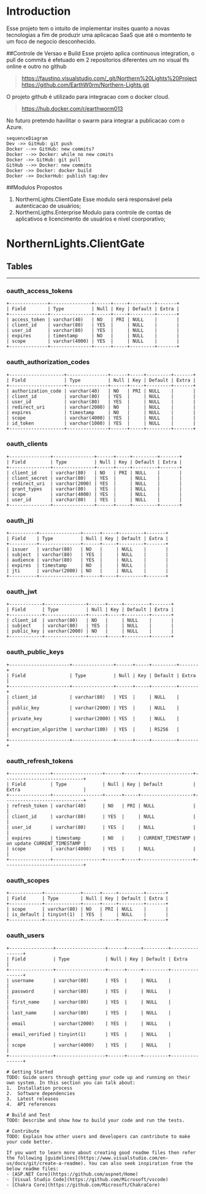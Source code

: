 ﻿# Introduction 
Esse projeto tem o intuito de implementar insites quanto a novas tecnologias a fim de produzir uma aplicacao SaaS que até o momtento te um foco de negocio desconhecido.

##Controle de Versao e Build
Esse projeto aplica continuous integration, o pull de commits é efetuado em 2 repositorios diferentes um no visual tfs online e outro no github
> https://faustino.visualstudio.com/_git/Northern%20Lights%20Project
> https://github.com/EarthW0rm/Northern-Lights.git

O projeto github é utilizado para integracao com o docker cloud.
> https://hub.docker.com/r/earthworm013

No futuro pretendo havilitar o swarm para integrar a publicacao com o Azure.

```mermaid
sequenceDiagram
Dev ->> GitHub: git push
Docker -->> GitHub: new commits?
Docker -->> Docker: while no new comits
Docker ->> GitHub: git pull
GitHub -->> Docker: new commits
Docker ->> Docker: docker build
Docker ->> DockerHub: publish tag:dev
```

##Modulos Propostos
1.  NorthernLights.ClientGate
    Esse modulo será responsável pela autenticacao de usuários;
2.  NorthernLigths.Enterprise
    Modulo para controle de contas de aplicativos e licencimento de usuários e nivel coorporativo;

# NorthernLights.ClientGate

## Tables
------
### oauth_access_tokens
```
+--------------+---------------+------+-----+---------+-------+
| Field        | Type          | Null | Key | Default | Extra |
+--------------+---------------+------+-----+---------+-------+
| access_token | varchar(40)   | NO   | PRI | NULL    |       |
| client_id    | varchar(80)   | YES  |     | NULL    |       |
| user_id      | varchar(80)   | YES  |     | NULL    |       |
| expires      | timestamp     | NO   |     | NULL    |       |
| scope        | varchar(4000) | YES  |     | NULL    |       |
+--------------+---------------+------+-----+---------+-------+
```
### oauth_authorization_codes
```
+--------------------+---------------+------+-----+---------+-------+
| Field              | Type          | Null | Key | Default | Extra |
+--------------------+---------------+------+-----+---------+-------+
| authorization_code | varchar(40)   | NO   | PRI | NULL    |       |
| client_id          | varchar(80)   | YES  |     | NULL    |       |
| user_id            | varchar(80)   | YES  |     | NULL    |       |
| redirect_uri       | varchar(2000) | NO   |     | NULL    |       |
| expires            | timestamp     | NO   |     | NULL    |       |
| scope              | varchar(4000) | YES  |     | NULL    |       |
| id_token           | varchar(1000) | YES  |     | NULL    |       |
+--------------------+---------------+------+-----+---------+-------+
```
### oauth_clients
```
+---------------+---------------+------+-----+---------+-------+
| Field         | Type          | Null | Key | Default | Extra |
+---------------+---------------+------+-----+---------+-------+
| client_id     | varchar(80)   | NO   | PRI | NULL    |       |
| client_secret | varchar(80)   | YES  |     | NULL    |       |
| redirect_uri  | varchar(2000) | YES  |     | NULL    |       |
| grant_types   | varchar(80)   | YES  |     | NULL    |       |
| scope         | varchar(4000) | YES  |     | NULL    |       |
| user_id       | varchar(80)   | YES  |     | NULL    |       |
+---------------+---------------+------+-----+---------+-------+
```
### oauth_jti
```
+----------+---------------+------+-----+---------+-------+
| Field    | Type          | Null | Key | Default | Extra |
+----------+---------------+------+-----+---------+-------+
| issuer   | varchar(80)   | NO   |     | NULL    |       |
| subject  | varchar(80)   | YES  |     | NULL    |       |
| audience | varchar(80)   | YES  |     | NULL    |       |
| expires  | timestamp     | NO   |     | NULL    |       |
| jti      | varchar(2000) | NO   |     | NULL    |       |
+----------+---------------+------+-----+---------+-------+
```
### oauth_jwt
```
+------------+---------------+------+-----+---------+-------+
| Field      | Type          | Null | Key | Default | Extra |
+------------+---------------+------+-----+---------+-------+
| client_id  | varchar(80)   | NO   |     | NULL    |       |
| subject    | varchar(80)   | YES  |     | NULL    |       |
| public_key | varchar(2000) | NO   |     | NULL    |       |
+------------+---------------+------+-----+---------+-------+
```
### oauth_public_keys
```
+----------------------+---------------+------+-----+---------+-------+
| Field                | Type          | Null | Key | Default | Extra |
+----------------------+---------------+------+-----+---------+-------+
| client_id            | varchar(80)   | YES  |     | NULL    |       |
| public_key           | varchar(2000) | YES  |     | NULL    |       |
| private_key          | varchar(2000) | YES  |     | NULL    |       |
| encryption_algorithm | varchar(100)  | YES  |     | RS256   |       |
+----------------------+---------------+------+-----+---------+-------+
```
### oauth_refresh_tokens
```
+---------------+------------------+------+-----+-------------------+-----------------------------+
| Field         | Type             | Null | Key | Default           | Extra                       |
+---------------+------------------+------+-----+-------------------+-----------------------------+
| refresh_token | varchar(40)      | NO   | PRI | NULL              |                             |
| client_id     | varchar(80)      | YES  |     | NULL              |                             |
| user_id       | varchar(80)      | YES  |     | NULL              |                             |
| expires       | timestamp        | NO   |     | CURRENT_TIMESTAMP | on update CURRENT_TIMESTAMP |
| scope         | varchar(4000)    | YES  |     | NULL              |                             |
+---------------+------------------+------+-----+-------------------+-----------------------------+
```
### oauth_scopes
```
+------------+-------------+------+-----+---------+-------+
| Field      | Type        | Null | Key | Default | Extra |
+------------+-------------+------+-----+---------+-------+
| scope      | varchar(80) | NO   | PRI | NULL    |       |
| is_default | tinyint(1)  | YES  |     | NULL    |       |
+------------+-------------+------+-----+---------+-------+
```
### oauth_users
```
+----------------+------------------+------+-----+---------+----------------+
| Field          | Type             | Null | Key | Default | Extra          |
+----------------+------------------+------+-----+---------+----------------+
| username       | varchar(80)      | YES  |     | NULL    |                |
| password       | varchar(80)      | YES  |     | NULL    |                |
| first_name     | varchar(80)      | YES  |     | NULL    |                |
| last_name      | varchar(80)      | YES  |     | NULL    |                |
| email          | varchar(2000)    | YES  |     | NULL    |                |
| email_verified | tinyint(1)       | YES  |     | NULL    |                |
| scope          | varchar(4000)    | YES  |     | NULL    |                |
+----------------+------------------+------+-----+---------+----------------+

# Getting Started
TODO: Guide users through getting your code up and running on their own system. In this section you can talk about:
1.	Installation process
2.	Software dependencies
3.	Latest releases
4.	API references

# Build and Test
TODO: Describe and show how to build your code and run the tests. 

# Contribute
TODO: Explain how other users and developers can contribute to make your code better. 

If you want to learn more about creating good readme files then refer the following [guidelines](https://www.visualstudio.com/en-us/docs/git/create-a-readme). You can also seek inspiration from the below readme files:
- [ASP.NET Core](https://github.com/aspnet/Home)
- [Visual Studio Code](https://github.com/Microsoft/vscode)
- [Chakra Core](https://github.com/Microsoft/ChakraCore)